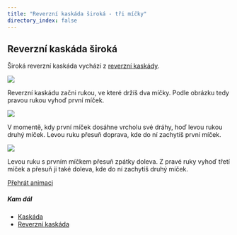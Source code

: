 ```yaml
---
title: "Reverzní kaskáda široká - tři míčky"
directory_index: false
---
```


## Reverzní kaskáda široká


Široká reverzní kaskáda vychází z <a href="kaskada-reverzni.html" title="Reverzní kaskáda.">reverzní kaskády</a>.

![](img/s/srkaskadaa.png)

Reverzní kaskádu začni rukou, ve které držíš dva míčky. Podle obrázku tedy pravou rukou vyhoď první míček.

![](img/s/srkaskadab.png)

V momentě, kdy první míček dosáhne vrcholu své dráhy, hoď levou rukou druhý míček. Levou ruku přesuň doprava, kde do ní zachytíš první míček.

![](img/s/srkaskadac.png)

Levou ruku s prvním míčkem přesuň zpátky doleva. Z pravé ruky vyhoď třetí míček a přesuň ji také doleva, kde do ní zachytíš druhý míček.

[Přehrát animaci](/animace/wide-reverse-cascade.html "Animace")


##### Kam dál

- [Kaskáda](/micky/3/kaskada.html "Žonglování se třemi míčky")
- [Reverzní kaskáda](/micky/3/kaskada-reverzni.html "Reverzní kaskáda")
